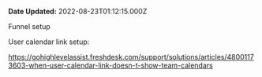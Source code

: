 **Date Updated:** 2022-08-23T01:12:15.000Z
  
  
Funnel setup
  
  
User calendar link setup:

<https://gohighlevelassist.freshdesk.com/support/solutions/articles/48001173603-when-user-calendar-link-doesn-t-show-team-calendars>